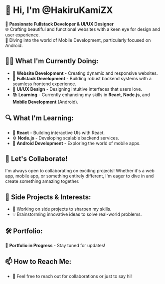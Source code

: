 # 👋 Hi, I'm @HakiruKamiZX

🚀 **Passionate Fullstack Developer & UI/UX Designer**  
🌐 Crafting beautiful and functional websites with a keen eye for design and user experience.  
📱 Diving into the world of Mobile Development, particularly focused on Android.

## 👨‍💻 What I'm Currently Doing:
- 🌟 **Website Development** - Creating dynamic and responsive websites.
- 💼 **Fullstack Development** - Building robust backend systems with a seamless frontend experience.
- 🎨 **UI/UX Design** - Designing intuitive interfaces that users love.
- 📚 **Learning** - Currently enhancing my skills in **React**, **Node.js**, and **Mobile Development** (Android).

## 🔍 What I'm Learning:
- 🔧 **React** - Building interactive UIs with React.
- ⚙️ **Node.js** - Developing scalable backend services.
- 📱 **Android Development** - Exploring the world of mobile apps.

## 🤝 Let's Collaborate!
I'm always open to collaborating on exciting projects! Whether it's a web app, mobile app, or something entirely different, I'm eager to dive in and create something amazing together.

## 🎯 Side Projects & Interests:
- 🚀 Working on side projects to sharpen my skills.
- 💡 Brainstorming innovative ideas to solve real-world problems.

## 🛠️ Portfolio:
🚧 **Portfolio in Progress** - Stay tuned for updates!

## 📫 How to Reach Me:
- 💬 Feel free to reach out for collaborations or just to say hi!

<!---
HakiruKamiZX/HakiruKamiZX is a ✨ special ✨ repository because its `README.md` (this file) appears on your GitHub profile.
You can click the Preview link to take a look at your changes.
--->
